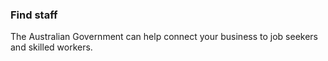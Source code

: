### Find staff

The Australian Government can help connect your business to job seekers and skilled workers.
